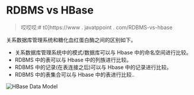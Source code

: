 # RDBMS vs HBase

> 哎哎哎:# t0]https://www . javatppoint . com/RDBMS-vs-hbase

关系数据库管理系统和糖化血红蛋白酶之间的区别如下。

*   关系数据库管理系统中的模式/数据库可以与 Hbase 中的命名空间进行比较。
*   RDBMS 中的表可以与 Hbase 中的列族进行比较。
*   RDBMS 中的记录(在表连接之后)可以与 Hbase 中的记录进行比较。
*   RDBMS 中的表集合可以与 Hbase 中的表进行比较..

![HBase Data Model](../Images/f19ffa49a36e11b95517b021f8f4f85c.png)